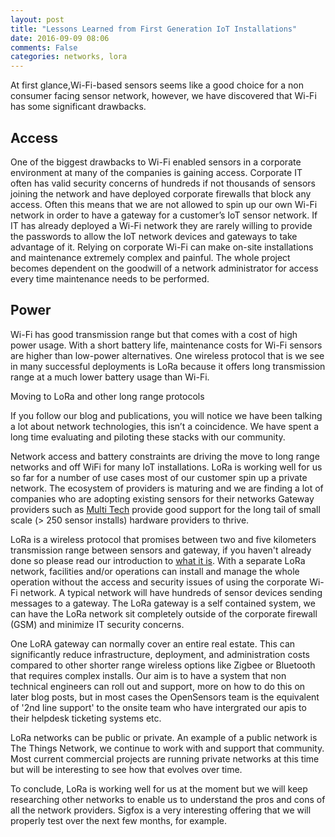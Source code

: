 ```yaml
---
layout: post
title: "Lessons Learned from First Generation IoT Installations"
date: 2016-09-09 08:06
comments: False
categories: networks, lora
---
```


At first glance,Wi-Fi-based sensors seems like a good choice for a non consumer facing sensor network, however, we have discovered that Wi-Fi has some significant drawbacks.
 
## Access
 
One of the biggest drawbacks to Wi-Fi enabled sensors in a corporate environment at many of the companies is gaining access. Corporate IT often has valid security concerns of hundreds if not thousands of sensors joining the network and have deployed corporate firewalls that block any access.  Often this means that we are not allowed to spin up our own Wi-Fi network in order to have a gateway for a customer’s IoT sensor network. If IT has already deployed a Wi-Fi network they are rarely willing to provide the passwords to allow the IoT network devices and gateways to take advantage of it.  Relying on corporate Wi-Fi can make on-site installations and maintenance extremely complex and painful. The whole project becomes dependent on the goodwill of a network administrator for access every time maintenance needs to be performed. 
 
## Power
 
Wi-Fi has good transmission range but that comes with a cost of high power usage. With a short battery life, maintenance costs for Wi-Fi sensors are higher than low-power alternatives. One wireless protocol that is we see in many successful deployments is LoRa because it offers long transmission range at a much lower battery usage than Wi-Fi.
 
Moving to LoRa and other long range protocols 
 
If you follow our blog and publications, you will notice we have been talking a lot about network technologies, this isn’t a coincidence.  We have spent a long time evaluating and piloting these stacks with our community.

 Network access and battery constraints are driving the move to long range networks and off WiFi for many IoT installations. LoRa is working well for us so far for a number of use cases most of our customer spin up a private network.  The ecosystem of providers is maturing and we are finding a lot of companies who are adopting existing sensors for their networks Gateway providers such as [Multi Tech](http://www.multitech.com/brands/multiconnect-conduit) provide good support for the long tail of small scale (> 250 sensor installs) hardware providers to thrive. 

LoRa is a wireless protocol that promises between two and five kilometers transmission range between sensors and gateway, if you haven't already done so please read our introduction to [what it is](http://blog.opensensors.io/blog/2016/07/05/what-is-lorawan/). With a separate LoRa network, facilities and/or operations can install and manage the whole operation without the access and security issues of using the corporate Wi-Fi network. A typical network will have hundreds of sensor devices sending messages to a gateway. The LoRa gateway is a self contained system, we can have the LoRa network sit completely outside of the corporate firewall (GSM) and minimize IT security concerns.
 
One LoRA gateway can normally cover an entire real estate. This can significantly reduce infrastructure, deployment, and administration costs compared to other shorter range wireless options like Zigbee or Bluetooth that requires complex installs.  Our aim is to have a system that non technical engineers can roll out and support, more on how to do this on later blog posts, but in most cases the OpenSensors team is the equivalent of '2nd line support' to the onsite team who have intergrated our apis to their helpdesk ticketing systems etc. 
 
LoRa networks can be public or private. An example of a public network is The Things Network, we continue to work with and support that community.  Most current commercial projects are running private networks at this time but will be interesting to see how that evolves over time.  

To conclude, LoRa is working well for us at the moment but we will keep researching other networks to enable us to understand the pros and cons of all the network providers.  Sigfox is a very interesting offering that we will properly test over the next few months, for example. 
